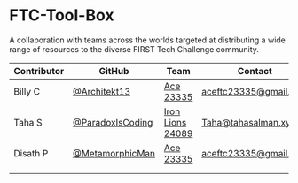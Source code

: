 # FTC-Tool-Box
A collaboration with teams across the worlds targeted at distributing a wide range of resources to the diverse FIRST Tech Challenge community.

| Contributor | GitHub | Team | Contact |
| ---- | ---- | ---- | ---- |
| Billy C | [@Architekt13](https://github.com/Architekt13) | [Ace 23335](https://www.instagram.com/ace_ftc_23335/) | aceftc23335@gmail.com |
| Taha S | [@ParadoxIsCoding](https://github.com/paradoxiscoding) | [Iron Lions 24089](https://www.instagram.com/ironlionsftc/) | Taha@tahasalman.xyz |
| Disath P | [@MetamorphicMan](https://github.com/MetamorphicMan) | [Ace 23335](https://www.instagram.com/ace_ftc_23335/) | aceftc23335@gmail.com |
|  |  |  |  |
|  |  |  |  |



